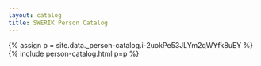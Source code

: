 ```yaml
---
layout: catalog
title: SWERIK Person Catalog
---
```

{% assign p = site.data._person-catalog.i-2uokPe53JLYm2qWYfk8uEY %}
{% include person-catalog.html p=p %}

